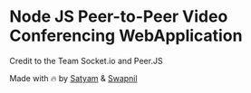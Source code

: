 # Node JS Peer-to-Peer Video Conferencing WebApplication

Credit to the Team Socket.io and Peer.JS

Made with :fire: by [Satyam](https://www.instagram.com/typicalmishra/) & [Swapnil](https://www.instagram.com/)


